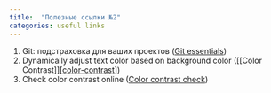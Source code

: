 ```yaml
---
title:  "Полезные ссылки №2"
categories: useful links
---
```


1. Git: подстраховка для ваших проектов ([Git essentials][git-essentials])
2. Dynamically adjust text color based on background color ([[Color Contrast]][[color-contrast]])
3. Check color contrast online ([Color contrast check][color-contrast-check])

[git-essentials]: http://frontender.info/git-the-safety-net-for-your-projects/
[color-contrast]: https://24ways.org/2010/calculating-color-contrast/
[color-contrast-check]: http://snook.ca/technical/colour_contrast/colour.html
